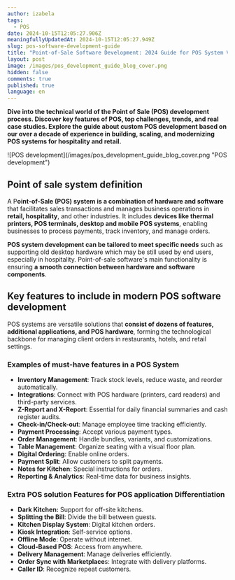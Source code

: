 ```yaml
---
author: izabela
tags:
  - POS
date: 2024-10-15T12:05:27.906Z
meaningfullyUpdatedAt: 2024-10-15T12:05:27.949Z
slug: pos-software-development-guide
title: "Point-of-Sale Software Development: 2024 Guide for POS System Vendors"
layout: post
image: /images/pos_development_guide_blog_cover.png
hidden: false
comments: true
published: true
language: en
---
```

**Dive into the technical world of the Point of Sale (POS) development process. Discover key features of POS, top challenges, trends, and real case studies. Explore the guide about custom POS development based on our over a decade of experience in building, scaling, and modernizing POS systems for hospitality and retail.**

<div className="image">![POS development](/images/pos_development_guide_blog_cover.png "POS development")</div>

## Point of sale system definition

A P**oint-of-Sale (POS) system is a combination of hardware and software** that facilitates sales transactions and manages business operations in **retail, hospitality**, and other industries. It includes **devices like thermal printers, POS terminals, desktop and mobile POS systems**, enabling businesses to process payments, track inventory, and manage orders.

**POS system development can be tailored to meet specific needs** such as supporting old desktop hardware which may be still used by end users, especially in hospitality. Point-of-sale software's main functionality is ensuring **a smooth connection between hardware and software components**.

## Key features to include in modern POS software development

POS systems are versatile solutions that **consist of dozens of features, additional applications, and POS hardware**, forming the technological backbone for managing client orders in restaurants, hotels, and retail settings.

### Examples of must-have features in a POS System

* **Inventory Management**: Track stock levels, reduce waste, and reorder automatically.
* **Integrations**: Connect with POS hardware (printers, card readers) and third-party services.
* **Z-Report and X-Report**: Essential for daily financial summaries and cash register audits.
* **Check-in/Check-out**: Manage employee time tracking efficiently.
* **Payment Processing**: Accept various payment types.
* **Order Management**: Handle bundles, variants, and customizations.
* **Table Management**: Organize seating with a visual floor plan.
* **Digital Ordering**: Enable online orders.
* **Payment Split**: Allow customers to split payments.
* **Notes for Kitchen**: Special instructions for orders.
* **Reporting & Analytics**: Real-time data for business insights.

### Extra POS solution Features for POS application Differentiation

* **Dark Kitchen:** Support for off-site kitchens.
* **Splitting the Bill**: Divide the bill between guests.
* **Kitchen Display System**: Digital kitchen orders.
* **Kiosk Integration**: Self-service options.
* **Offline Mode**: Operate without internet.
* **Cloud-Based POS**: Access from anywhere.
* **Delivery Management**: Manage deliveries efficiently.
* **Order Sync with Marketplace**s: Integrate with delivery platforms.
* **Caller ID**: Recognize repeat customers.